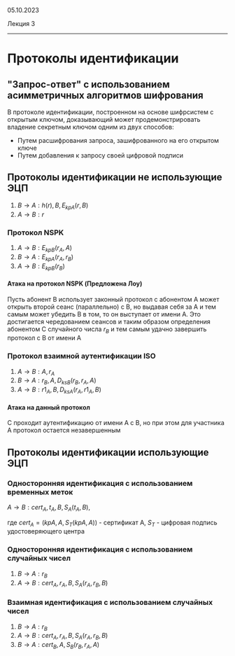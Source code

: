 05.10.2023

Лекция 3

---

# Протоколы идентификации

## "Запрос-ответ" с использованием асимметричных алгоритмов шифрования

В протоколе идентификации, построенном на основе шифрсистем с открытым ключом, доказывающий может продемонстрировать владение секретным ключом одним из двух способов:
- Путем расшифрования запроса, зашифрованного на его открытом ключе
- Путем добавления к запросу своей цифровой подписи

## Протоколы идентификации не использующие ЭЦП

1. $B \rightarrow A: h(r), B, E_{kpA}(r, B)$
2. $A \rightarrow B: r$

### Протокол NSPK

1. $A \rightarrow B: E_{kpB}(r_A, A)$
2. $B \rightarrow A: E_{kpA}(r_A, r_B)$
3. $A \rightarrow B: E_{kpB}(r_B)$

#### Атака на протокол NSPK (Предложена Лоу)

Пусть абонент B использует законный протокол с абонентом A может открыть второй сеанс (параллельно) с B, но выдавая себя за A и тем самым может убедить B в том, то он выступает от имени A. Это достигается чередованием сеансов и таким образом определения абонентом C случайного числа $r_B$ и тем самым удачно завершить протокол с B от имени A

### Протокол взаимной аутентификации ISO

1. $A \rightarrow B: A, r_A$
2. $B \rightarrow A: r_B, A, D_{ksB}(r_B, r_A, A)$
3. $A \rightarrow B: r1_A, B, D_{ksA}(r_A, r1_A, B)$

#### Атака на данный протокол

C проходит аутентификацию от имени A с B, но при этом для участника A протокол остается незавершенным

## Протоколы идентификации использующие ЭЦП

### Односторонняя идентификация с использованием временных меток

$A \rightarrow B: cert_A, t_A, B, S_A(t_A, B)$,

где $cert_A = (kpA, A, S_T(kpA, A))$ - сертификат A, $S_T$ - цифровая подпись удостоверяющего центра

### Односторонняя идентификация с использованием случайных чисел

1. $B \rightarrow A: r_B$
2. $A \rightarrow B: cert_A, r_A, B, S_A(r_A, r_B, B)$

### Взаимная идентификация с использованием случайных чисел

1. $B \rightarrow A: r_B$
2. $A \rightarrow B: cert_A, r_A, B, S_A(r_A, r_B, B)$
3. $B \rightarrow A: cert_B, A, S_B(r_B, r_A, A)$
